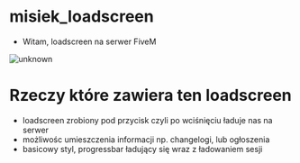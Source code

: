 # misiek_loadscreen

- Witam, loadscreen na serwer FiveM

![unknown](https://user-images.githubusercontent.com/76492058/153883373-3ad790cf-e66a-48a2-af1e-6fec5ec8403f.png)

# Rzeczy które zawiera ten loadscreen
- loadscreen zrobiony pod przycisk czyli po wciśnięciu ładuje nas na serwer
- możliwośc umieszczenia informacji np. changelogi, lub ogłoszenia
- basicowy styl, progressbar ładujący się wraz z ładowaniem sesji

